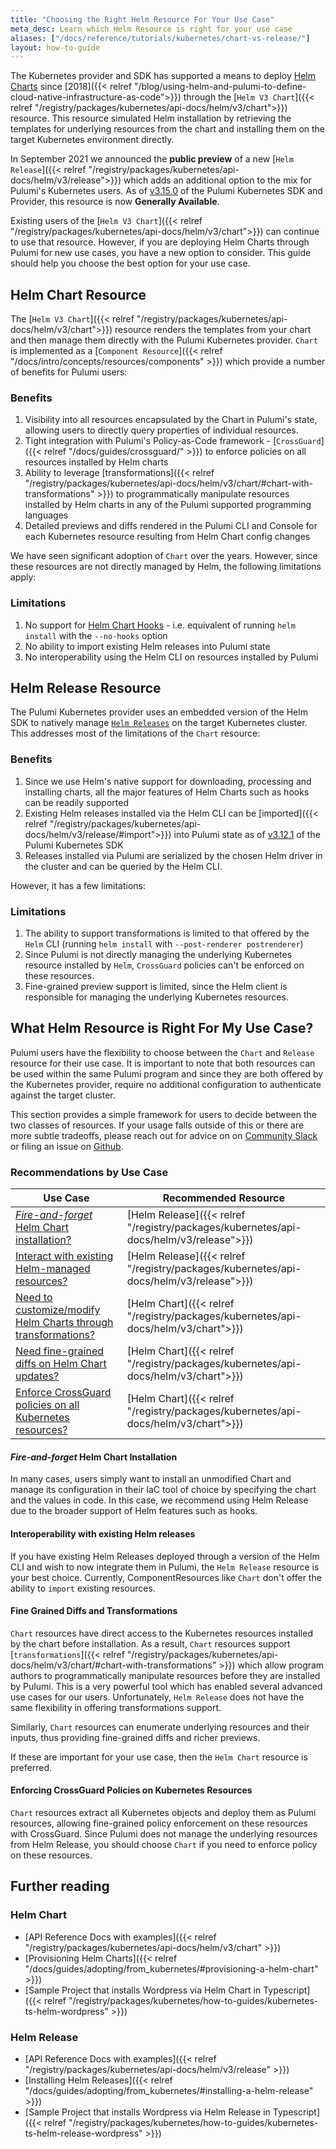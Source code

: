 ```yaml
---
title: "Choosing the Right Helm Resource For Your Use Case"
meta_desc: Learn which Helm Resource is right for your use case
aliases: ["/docs/reference/tutorials/kubernetes/chart-vs-release/"]
layout: how-to-guide
---
```


The Kubernetes provider and SDK has supported a means to deploy [Helm Charts](https://helm.sh/) since [2018]({{< relref "/blog/using-helm-and-pulumi-to-define-cloud-native-infrastructure-as-code">}}) through the [`Helm V3 Chart`]({{< relref "/registry/packages/kubernetes/api-docs/helm/v3/chart">}}) resource. This resource simulated Helm installation by retrieving the templates for underlying resources from the chart and installing them on the target Kubernetes environment directly.

In September 2021 we announced the **public preview** of a new [`Helm Release`]({{< relref "/registry/packages/kubernetes/api-docs/helm/v3/release">}}) which adds an additional option to the mix for Pulumi's Kubernetes users. As of [v3.15.0](https://github.com/pulumi/pulumi-kubernetes/releases/tag/v3.15.0) of the Pulumi Kubernetes SDK and Provider, this resource is now **Generally Available**.

Existing users of the [`Helm V3 Chart`]({{< relref "/registry/packages/kubernetes/api-docs/helm/v3/chart">}}) can continue to use that resource. However, if you are deploying Helm Charts through Pulumi for new use cases, you have a new option to consider. This guide should help you choose the best option for your use case.

## Helm Chart Resource

The [`Helm V3 Chart`]({{< relref "/registry/packages/kubernetes/api-docs/helm/v3/chart">}}) resource renders the templates from your chart and then manage them directly with the Pulumi Kubernetes provider. `Chart` is implemented as a [`Component Resource`]({{< relref "/docs/intro/concepts/resources/components" >}}) which provide a number of benefits for Pulumi users:

### Benefits

1. Visibility into all resources encapsulated by the Chart in Pulumi's state, allowing users to directly query properties of individual resources.
2. Tight integration with Pulumi's Policy-as-Code framework - [`CrossGuard`]({{< relref "/docs/guides/crossguard/" >}}) to enforce policies on all resources installed by Helm charts
3. Ability to leverage [transformations]({{< relref "/registry/packages/kubernetes/api-docs/helm/v3/chart/#chart-with-transformations" >}}) to programmatically manipulate resources installed by Helm charts in any of the Pulumi supported programming languages
4. Detailed previews and diffs rendered in the Pulumi CLI and Console for each Kubernetes resource resulting from Helm Chart config changes

We have seen significant adoption of `Chart` over the years. However, since these resources are not directly managed by Helm, the following limitations apply:

### Limitations

1. No support for [Helm Chart Hooks](https://helm.sh/docs/topics/charts_hooks/) - i.e. equivalent of running `helm install` with the `--no-hooks` option
2. No ability to import existing Helm releases into Pulumi state
3. No interoperability using the Helm CLI on resources installed by Pulumi

## Helm Release Resource

The Pulumi Kubernetes provider uses an embedded version of the Helm SDK to natively manage [`Helm Releases`](https://helm.sh/docs/glossary/#release) on the target Kubernetes cluster. This addresses most of the limitations of the `Chart` resource:

### Benefits

1. Since we use Helm's native support for downloading, processing and installing charts, all the major features of Helm Charts such as hooks can be readily supported
2. Existing Helm releases installed via the Helm CLI can be [imported]({{< relref "/registry/packages/kubernetes/api-docs/helm/v3/release/#import">}}) into Pulumi state as of [v3.12.1](https://github.com/pulumi/pulumi-kubernetes/releases/tag/v3.12.1) of the Pulumi Kubernetes SDK
3. Releases installed via Pulumi are serialized by the chosen Helm driver in the cluster and can be queried by the Helm CLI.

However, it has a few limitations:

### Limitations

1. The ability to support transformations is limited to that offered by the `Helm` CLI (running `helm install` with `--post-renderer postrenderer`)
2. Since Pulumi is not directly managing the underlying Kubernetes resource installed by `Helm`, `CrossGuard` policies can't be enforced on these resources.
3. Fine-grained preview support is limited, since the Helm client is responsible for managing the underlying Kubernetes resources.

## What Helm Resource is Right For My Use Case?

Pulumi users have the flexibility to choose between the `Chart` and `Release` resource for their use case. It is important to note that both resources can be used within the same Pulumi program and since they are both offered by the Kubernetes provider, require no additional configuration to authenticate against the target cluster.

This section provides a simple framework for users to decide between the two classes of resources. If your usage falls outside of this or there are more subtle tradeoffs, please reach out for advice on on [Community Slack](https://slack.pulumi.com) or filing an issue on [Github](https://github.com/pulumi/pulumi-kubernetes/issues).

### Recommendations by Use Case

| Use Case | Recommended Resource |
| --------- | ---------- |
| [*Fire-and-forget* Helm Chart installation?](#fire-and-forget-helm-chart-installation) | [Helm Release]({{< relref "/registry/packages/kubernetes/api-docs/helm/v3/release">}}) |
| [Interact with existing Helm-managed resources?](#interoperability-with-existing-helm-releases) | [Helm Release]({{< relref "/registry/packages/kubernetes/api-docs/helm/v3/release">}}) |
| [Need to customize/modify Helm Charts through transformations?](#fine-grained-diffs-and-transformations) | [Helm Chart]({{< relref "/registry/packages/kubernetes/api-docs/helm/v3/chart">}}) |
| [Need fine-grained diffs on Helm Chart updates?](#fine-grained-diffs-and-transformations) | [Helm Chart]({{< relref "/registry/packages/kubernetes/api-docs/helm/v3/chart">}}) |
| [Enforce CrossGuard policies on all Kubernetes resources?](#enforcing-crossguard-policies-on-kubernetes-resources) | [Helm Chart]({{< relref "/registry/packages/kubernetes/api-docs/helm/v3/chart">}}) |

#### *Fire-and-forget* Helm Chart Installation

In many cases, users simply want to install an unmodified Chart and manage its configuration in their IaC tool of choice by specifying the chart and the values in code. In this case, we recommend using Helm Release due to the broader support of Helm features such as hooks.

#### Interoperability with existing Helm releases

If you have existing Helm Releases deployed through a version of the Helm CLI and wish to now integrate them in Pulumi, the `Helm Release` resource is your best choice. Currently, ComponentResources like `Chart` don't offer the ability to `import` existing resources.

#### Fine Grained Diffs and Transformations

`Chart` resources have direct access to the Kubernetes resources installed by the chart before installation. As a result, `Chart` resources support [`transformations`]({{< relref "/registry/packages/kubernetes/api-docs/helm/v3/chart/#chart-with-transformations" >}}) which allow program authors to programmatically manipulate resources before they are installed by Pulumi. This is a very powerful tool which has enabled several advanced use cases for our users. Unfortunately, `Helm Release` does not have the same flexibility in offering transformations support.

Similarly, `Chart` resources can enumerate underlying resources and their inputs, thus providing fine-grained diffs and richer previews.

If these are important for your use case, then the `Helm Chart` resource is preferred.

#### Enforcing CrossGuard Policies on Kubernetes Resources

`Chart` resources extract all Kubernetes objects and deploy them as Pulumi resources, allowing fine-grained policy enforcement on these resources with CrossGuard. Since Pulumi does not manage the underlying resources from Helm Release, you should choose `Chart` if you need to enforce policy on these resources.

## Further reading

### Helm Chart

* [API Reference Docs with examples]({{< relref "/registry/packages/kubernetes/api-docs/helm/v3/chart" >}})
* [Provisioning Helm Charts]({{< relref "/docs/guides/adopting/from_kubernetes/#provisioning-a-helm-chart" >}})
* [Sample Project that installs Wordpress via Helm Chart in Typescript]({{< relref "/registry/packages/kubernetes/how-to-guides/kubernetes-ts-helm-wordpress" >}})

### Helm Release

* [API Reference Docs with examples]({{< relref "/registry/packages/kubernetes/api-docs/helm/v3/release" >}})
* [Installing Helm Releases]({{< relref "/docs/guides/adopting/from_kubernetes/#installing-a-helm-release" >}})
* [Sample Project that installs Wordpress via Helm Release in Typescript]({{< relref "/registry/packages/kubernetes/how-to-guides/kubernetes-ts-helm-release-wordpress" >}})
